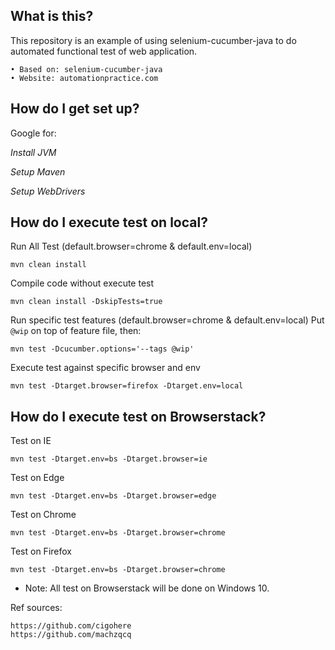 ## What is this?

This repository is an example of using selenium-cucumber-java to do automated functional test of web application.

	• Based on: selenium-cucumber-java
	• Website: automationpractice.com

## How do I get set up?

Google for:

*Install JVM*

*Setup Maven*

*Setup WebDrivers*

## How do I execute test on local?

Run All Test (default.browser=chrome & default.env=local)
```
mvn clean install
```
Compile code without execute test
```
mvn clean install -DskipTests=true
```
Run specific test features (default.browser=chrome & default.env=local)
Put `@wip` on top of feature file, then:
```
mvn test -Dcucumber.options='--tags @wip'
```
Execute test against specific browser and env
```
mvn test -Dtarget.browser=firefox -Dtarget.env=local
```

## How do I execute test on Browserstack?

Test on IE
```
mvn test -Dtarget.env=bs -Dtarget.browser=ie
```

Test on Edge
```
mvn test -Dtarget.env=bs -Dtarget.browser=edge
```

Test on Chrome
```
mvn test -Dtarget.env=bs -Dtarget.browser=chrome
```

Test on Firefox
```
mvn test -Dtarget.env=bs -Dtarget.browser=chrome
```
* Note: All test on Browserstack will be done on Windows 10.

Ref sources:
```
https://github.com/cigohere
https://github.com/machzqcq
```
